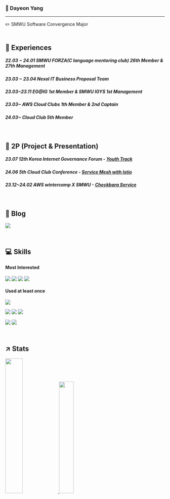 
### 🐑 Dayeon Yang 
---
✏️ SMWU Software Convergence Major 
<br></br>

## 🔎 Experiences

##### 22.03 ~ 24.01 SMWU FORZA(C language mentoring club) 26th Member & 27th Management
##### 23.03 ~ 23.04 Nexol IT Business Proposal Team
##### 23.03~23.11 EG@IG 1st Member & SMWU IGYS 1st Management
##### 23.03~ AWS Cloud Clubs 1th Member & 2nd Captain
##### 24.03~ Cloud Club 5th Member
<br>

## 📁 2P (Project & Presentation)
##### 23.07 12th Korea Internet Governance Forum - [Youth Track](https://youtu.be/7nbV1Z2VXJo?si=72wupK59_jRKCKN7)
##### 24.06 5th Cloud Club Conference - [Service Mesh with Istio](https://youtu.be/ZGUZVkbzOwg?si=hj_zYyg1b-qCWU2n)
##### 23.12~24.02 AWS wintercamp X SMWU - [Checkbara Service](https://github.com/COFFEE-BARA)
<br>

## 📄 Blog
<a href="https://ydy1201.tistory.com/" target="_blank"><img src="https://img.shields.io/badge/tistory-000000?style=flat-square&logo=Tistory&logoColor=white"/></a>

<br>

## 💻 Skills
#### Most Interested
<img src="https://img.shields.io/badge/ aws-232F3E?style=flat-square&logo=amazonaws&logoColor=white"/></a>
<img src="https://img.shields.io/badge/Docker-2496ED?style=flat-square&logo=Docker&logoColor=white"/></a>
<img src="https://img.shields.io/badge/Elastic-005571?style=flat-square&logo=Elastic&logoColor=white"/></a>
<img src="https://img.shields.io/badge/Istio-466BB0?style=flat-square&logo=Istio&logoColor=white"/></a>

#### Used at least once
<img src="https://img.shields.io/badge/Kubernetes-326CE5?style=flat-square&logo=kubernetes&logoColor=white"/></a>

<img src="https://img.shields.io/badge/Java-007396?style=flat-square&logo=Java&logoColor=white"/></a>
<img src="https://img.shields.io/badge/JS-F7DF1E?style=flat-square&logo=javascript&logoColor=black"/></a>
<img src="https://img.shields.io/badge/C-A8B9CC?style=flat-square&logo=C&logoColor=white"/></a>

<img src="https://img.shields.io/badge/Django-092E20?style=flat-square&logo=Django&logoColor=white"/></a>
<img src="https://img.shields.io/badge/React-61DAFB?style=flat-square&logo=React&logoColor=black"/></a>

<br>

## ↗️ Stats
<a href="s">
  <img src="https://github-readme-stats.vercel.app/api/top-langs/?username=dayeon1201&exclude_repo=dkssud8150.github.io&layout=compact&theme=tokyonight" width="33%" />
</a>
<a href="s">
  <img src="https://github-readme-stats.vercel.app/api?username=dayeon1201&theme=tokyonight&show_icons=true" width="30%" />
</a>
<br></br>
